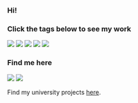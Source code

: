 ### Hi!
### Click the tags below to see my work
<a href="https://github.com/search?q=user%3Atobysmith568+user%3Afibre-scm+user%3Aebrisoft+typescript"><img src="https://img.shields.io/badge/TypeScript-%23007BCD.svg?&style=for-the-badge&logo=Typescript&logoColor=white&link=https://github.com/search?q=user%3Atobysmith568+user%3Afibre-scm+user%3Aebrisoft+typescript"/><a/>
<a href="https://github.com/search?q=user%3Atobysmith568+user%3Afibre-scm+user%3Aebrisoft+csharp"><img src="https://img.shields.io/badge/C--Sharp-%23330081.svg?&style=for-the-badge&logo=C%20Sharp&logoColor=white&link=https://github.com/search?q=user%3Atobysmith568+user%3Afibre-scm+user%3Aebrisoft+csharp"/><a/>
<a href="https://github.com/search?q=user%3Atobysmith568+user%3Afibre-scm+user%3Aebrisoft+angular"><img src="https://img.shields.io/badge/Angular-%23DD0330.svg?&style=for-the-badge&logo=Angular&logoColor=white&link=https://github.com/search?q=user%3Atobysmith568+user%3Afibre-scm+user%3Aebrisoft+angular"/><a/>
<a href="https://github.com/search?q=user%3Atobysmith568+user%3Afibre-scm+user%3Aebrisoft+node"><img src="https://img.shields.io/badge/node.js-%23026E00.svg?&style=for-the-badge&logo=node.js&logoColor=white&link=https://github.com/search?q=user%3Atobysmith568+user%3Afibre-scm+user%3Aebrisoft+node"/><a/>
<a href="https://github.com/search?q=org%3AFibre-SCM+user%3Atobysmith568+user%3Afibre-scm+user%3Aebrisoft+electron"><img src="https://img.shields.io/badge/Electron-%232B2E3A.svg?&style=for-the-badge&logo=Electron&logoColor=white&link=https://github.com/search?q=org%3AFibre-SCM+user%3Atobysmith568+user%3Afibre-scm+user%3Aebrisoft+electron"/><a/>


### Find me here
<a href="https://tobysmith.uk"><img src="https://img.shields.io/badge/Website-%231E73BE.svg?&style=for-the-badge&logoColor=white&link=https://tobysmith.uk"/><a/>
<a href="https://www.linkedin.com/in/tobysmith568/"><img src="https://img.shields.io/badge/Linkedin-%230077B5.svg?&style=for-the-badge&logoColor=white&link=https://www.linkedin.com/in/tobysmith568/"/><a/>

Find my university projects <a href="https://github.com/tobysmith568-university">here</a>.
